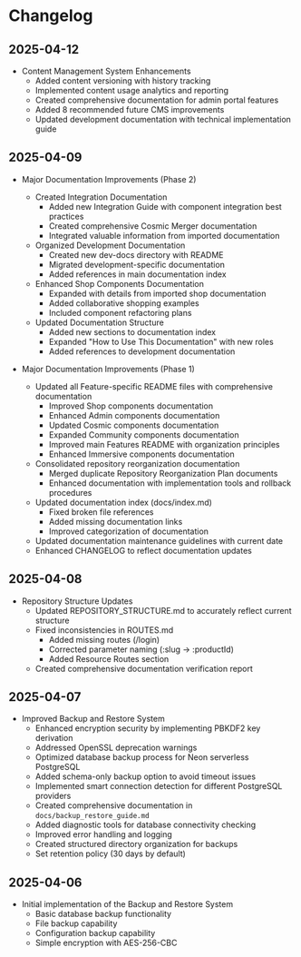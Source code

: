 # Changelog

## 2025-04-12
- Content Management System Enhancements
  - Added content versioning with history tracking
  - Implemented content usage analytics and reporting
  - Created comprehensive documentation for admin portal features
  - Added 8 recommended future CMS improvements
  - Updated development documentation with technical implementation guide

## 2025-04-09
- Major Documentation Improvements (Phase 2)
  - Created Integration Documentation
    - Added new Integration Guide with component integration best practices
    - Created comprehensive Cosmic Merger documentation
    - Integrated valuable information from imported documentation
  - Organized Development Documentation
    - Created new dev-docs directory with README
    - Migrated development-specific documentation
    - Added references in main documentation index
  - Enhanced Shop Components Documentation
    - Expanded with details from imported shop documentation
    - Added collaborative shopping examples
    - Included component refactoring plans
  - Updated Documentation Structure
    - Added new sections to documentation index
    - Expanded "How to Use This Documentation" with new roles
    - Added references to development documentation

- Major Documentation Improvements (Phase 1)
  - Updated all Feature-specific README files with comprehensive documentation
    - Improved Shop components documentation
    - Enhanced Admin components documentation
    - Updated Cosmic components documentation
    - Expanded Community components documentation
    - Improved main Features README with organization principles
    - Enhanced Immersive components documentation
  - Consolidated repository reorganization documentation
    - Merged duplicate Repository Reorganization Plan documents
    - Enhanced documentation with implementation tools and rollback procedures
  - Updated documentation index (docs/index.md)
    - Fixed broken file references
    - Added missing documentation links
    - Improved categorization of documentation
  - Updated documentation maintenance guidelines with current date
  - Enhanced CHANGELOG to reflect documentation updates

## 2025-04-08
- Repository Structure Updates
  - Updated REPOSITORY_STRUCTURE.md to accurately reflect current structure
  - Fixed inconsistencies in ROUTES.md
    - Added missing routes (/login)
    - Corrected parameter naming (:slug → :productId)
    - Added Resource Routes section
  - Created comprehensive documentation verification report

## 2025-04-07
- Improved Backup and Restore System
  - Enhanced encryption security by implementing PBKDF2 key derivation
  - Addressed OpenSSL deprecation warnings
  - Optimized database backup process for Neon serverless PostgreSQL
  - Added schema-only backup option to avoid timeout issues
  - Implemented smart connection detection for different PostgreSQL providers
  - Created comprehensive documentation in `docs/backup_restore_guide.md`
  - Added diagnostic tools for database connectivity checking
  - Improved error handling and logging
  - Created structured directory organization for backups
  - Set retention policy (30 days by default)
  
## 2025-04-06
- Initial implementation of the Backup and Restore System
  - Basic database backup functionality
  - File backup capability
  - Configuration backup capability
  - Simple encryption with AES-256-CBC